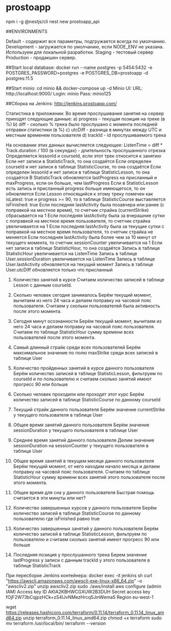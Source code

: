 # prostoapp

npm i -g @nestjs/cli
nest new prostoapp_api

##ENVIRONMENTS

Default - содержит все параметры, подгружается всегда по умолчанию.
Development - загружается по умолчанию, если NODE_ENV не указана. Используем для локальной разработки.
Staging - тестовый сервер
Production - продакшен сервер.

##Start local database:
docker run --name postgres -p 5454:5432 -e POSTGRES_PASSWORD=postgres -e POSTGRES_DB=prostoapp -d postgres:11.5

##Start minio:
cd minio && docker-compose up -d
Minio UI: URL: http://localhost:9000/ Login: minio Pass: minio125

##Сборка на Jenkins:
http://jenkins.prostoapp.com/

Статистика в приложении:
Во время прослушивания занятия на сервер приходят следующие данные:
а) progress - текущая позиция на треке (в %)
b) diff - сколько % трека было прослушано с момента последней отправки статистики (в %)
c) utcDiff - разница в минутах между UTC и местным временем пользователя
d) trackId - id прослушиваемого трека

На основании этих данных вычисляется следующее:
ListenTime = diff \* Track.duration / 100 (в секундах) - длительность прослушанного отрезка
Определяется lessonId и courseId, если этот трек относится к занятию
Если нет записи в StatisticTrack, то она создаётся
Если определен courseId и нет записи в таблице StatisticCourse, то она создаётся
Если определен lessonId и нет записи в таблице StatisticLesson, то она создаётся
В StatisticTrack обновляется lastProgress на присланный и maxProgress,
если он больше, чем lastProgress
Если в StatisticLesson есть запись и присланный progress больше имеющегося, то он обновляется
Если Lesson относящийся к этому треку помечен как isLatest: true и progress >= 90, то
в таблице StatisticCourse выставляется isFinished: true
Если последняя lastActivity была позавчера или ранее (с поправкой на местное время),
то счетчик страйка (currentStrike) сбрасывается на 1
Если последняя lastActivity была за вчерашние сутки с поправкой на местное время пользователя,
то счетчик страйка увеличивается на 1
Если последняя lastActivity была за текущие сутки с поправкой на местное время пользователя,
то счетчик страйка не меняется
Если последняя lastActivity была более чем за 10 минут от текущего момента,
то счетчик sessionCounter увеличивается на 1
Если нет записи в таблице StatisticHour, то она создаётся
Запись в таблице StatisticHour увеличивается на ListenTime
Запись в таблице User.sessionDuration увеличивается на ListenTime
Запись в таблице User.lastActivity обновляется на текущий момент
Запись в таблице User.utcDiff обновляется только что присланный

1. Количество занятий в курсе
   Считаем количество записей в таблице Lesson с данным courseId.

2. Сколько человек сегодня занималось
   Берём текущий момент, вычитаем из него 24 часа
   и делаем поправку на часовой пояс пользователя.
   Считаем у скольки пользователей была активность после этого момента.

3. Сегодня минут осознанности
   Берём текущий момент, вычитаем из него 24 часа
   и делаем поправку на часовой пояс пользователя.
   Считаем по таблице StatisticHour сумму времени всех пользователей после этого момента.

4. Самый длинный страйк среди всех пользователей
   Берём максимальное значение по полю maxStrike среди всех записей в таблице User

5. Количество пройденных занятий в курсе данного пользователя
   Берём количество записей в таблице StatisticLesson, фильтруем по courseId и по пользователю
   и считаем сколько занятий имеют прогресс 90 или больше

6. Сколько человек проходили или проходят этот курс
   Берём количество записей в таблице StatisticCourse по данному courseId

7. Текущий страйк данного пользователя
   Берём значение currentStrike у текущего пользователя в таблице User

8. Общее время занятий данного пользователя
   Берём значение sessionDuration у текущего пользователя в таблице User

9. Среднее время занятий данного пользователя
   Делим значение sessionDuration на sessionCounter у текущего пользователя в таблице User

10. Общее время занятий в текущем месяце данного пользователя
    Берём текущий момент, от него находим начало месяца
    и делаем поправку на часовой пояс пользователя.
    Считаем по таблице StatisticHour сумму времени всех занятий этого пользователя после этого момента.

11. Общее время для сна у данного пользователя
    Быстрая помощь считается в эти минуты или нет?

12. Количество завершенных курсов у данного пользователя
    Берём количество записей в таблице StatisticCourse по данному пользователю
    где isFinished равно true

13. Количество завершенных занятий у данного пользователя
    Берём количество записей в таблице StatisticLesson, фильтруем по пользователю
    и считаем сколько занятий имеют прогресс 90 или больше

14. Последняя позиция у прослушанного трека
    Берем значение lastProgress у записи с данным trackId у этого пользователя
    в таблице StatisticTrack

При пересборке Jenkins контейнера:
docker exec -it jenkins sh
curl "https://awscli.amazonaws.com/awscli-exe-linux-x86_64.zip" -o "awscliv2.zip"
unzip awscliv2.zip
sudo ./aws/install
aws configure
(admin IAM)
Access key ID AKIA2KBHWCGXUW2B3DUH
Secret access key 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
Region eu-west-1

wget https://releases.hashicorp.com/terraform/0.11.14/terraform_0.11.14_linux_amd64.zip
unzip terraform_0.11.14_linux_amd64.zip
chmod +x terraform
sudo mv terraform /usr/local/bin/
terraform --version

